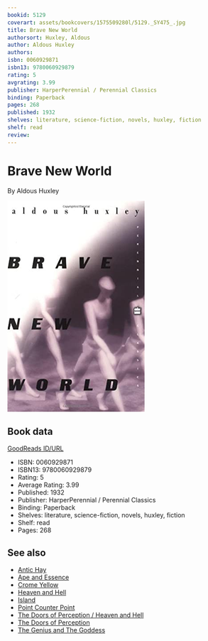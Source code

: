 ```yaml
---
bookid: 5129
coverart: assets/bookcovers/1575509280l/5129._SY475_.jpg
title: Brave New World
authorsort: Huxley, Aldous
author: Aldous Huxley
authors: 
isbn: 0060929871
isbn13: 9780060929879
rating: 5
avgrating: 3.99
publisher: HarperPerennial / Perennial Classics
binding: Paperback
pages: 268
published: 1932
shelves: literature, science-fiction, novels, huxley, fiction
shelf: read
review: 
---
```


# Brave New World

By Aldous Huxley

![](../../assets/bookcovers/1575509280l/5129._SY475_.jpg)

## Book data

[GoodReads ID/URL](https://www.goodreads.com/book/show/5129)

- ISBN: 0060929871
- ISBN13: 9780060929879
- Rating: 5
- Average Rating: 3.99
- Published: 1932
- Publisher: HarperPerennial / Perennial Classics
- Binding: Paperback
- Shelves: literature, science-fiction, novels, huxley, fiction
- Shelf: read
- Pages: 268


## See also

- [Antic Hay](Antic_Hay.md)
- [Ape and Essence](Ape_and_Essence.md)
- [Crome Yellow](Crome_Yellow.md)
- [Heaven and Hell](Heaven_and_Hell.md)
- [Island](Island.md)
- [Point Counter Point](Point_Counter_Point.md)
- [The Doors of Perception / Heaven and Hell](The_Doors_of_Perception_-_Heaven_and_Hell.md)
- [The Doors of Perception](The_Doors_of_Perception.md)
- [The Genius and The Goddess](The_Genius_and_The_Goddess.md)
